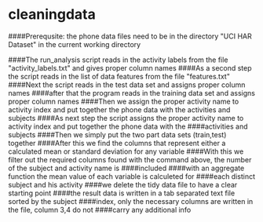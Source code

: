 # cleaningdata

####Prerequsite: the phone data files need to be in the directory "UCI HAR Dataset" in the current working directory

####The run_analysis script reads in the activity labels from the file "activity_labels.txt" and gives proper column names
####As a second step the script reads in the list of data features from the file "features.txt"
####Next the script reads in the test data set and assigns proper column names
####after that the program reads in the training data set and assigns proper column names
####Then we assign the proper activity name to activity index and put together the phone data with the activities and subjects
####As next step the script assigns the proper activity name to activity index and put together the phone data with the
####activities and subjects
####Then we simply put the two part data sets (train,test) together
####After this we find the columns that represent either a calculated mean or standard deviation for any variable
####With this we filter out the required columns found with the command above, the number of the subject and activity name is ####included
####with an aggregate function the mean value of each variable is calculeted for
####each distinct subject and his activity
####we delete the tidy data file to have a clear starting point
####the result data is written in a tab separated text file sorted by the subject
####index, only the necessary columns are written in the file, column 3,4 do not
####carry any additional info

